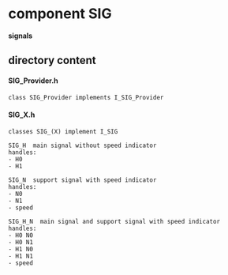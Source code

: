 # component SIG
**signals**

## directory content

#### SIG_Provider.h
```
class SIG_Provider implements I_SIG_Provider
```

#### SIG_X.h
```
classes SIG_(X) implement I_SIG

SIG_H  main signal without speed indicator
handles:
- H0
- H1

SIG_N  support signal with speed indicator
handles:
- N0
- N1
- speed

SIG_H_N  main signal and support signal with speed indicator
handles:
- H0 N0
- H0 N1
- H1 N0
- H1 N1
- speed
```
